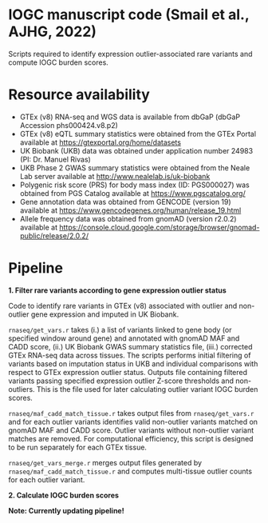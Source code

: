 # IOGC manuscript code (Smail et al., AJHG, 2022)

Scripts required to identify expression outlier-associated rare variants and compute IOGC burden scores. 

# Resource availability
* GTEx (v8) RNA-seq and WGS data is available from dbGaP (dbGaP Accession phs000424.v8.p2)
* GTEx (v8) eQTL summary statistics were obtained from the GTEx Portal available at https://gtexportal.org/home/datasets 
* UK Biobank (UKB) data was obtained under application number 24983 (PI: Dr. Manuel Rivas)
* UKB Phase 2 GWAS summary statistics were obtained from the Neale Lab server available at  http://www.nealelab.is/uk-biobank
* Polygenic risk score (PRS) for body mass index (ID: PGS000027) was obtained from PGS Catalog available at https://www.pgscatalog.org/
* Gene annotation data was obtained from GENCODE (version 19) available at https://www.gencodegenes.org/human/release_19.html
* Allele frequency data was obtained from gnomAD (version r2.0.2) available at https://console.cloud.google.com/storage/browser/gnomad-public/release/2.0.2/

# Pipeline

**1. Filter rare variants according to gene expression outlier status**

Code to identify rare variants in GTEx (v8) associated with outlier and non-outlier gene expression and imputed in UK Biobank. 

`rnaseq/get_vars.r` takes (i.) a list of variants linked to gene body (or specified window around gene) and annotated with gnomAD MAF and CADD score, (ii.) UK Biobank GWAS summary statistics file, (iii.) corrected GTEx RNA-seq data across tissues. The scripts performs initial filtering of variants based on imputation status in UKB and individual comparisons with respect to GTEx expression outlier status. Outputs file containing filtered variants passing specified expression outlier Z-score thresholds and non-outliers. This is the file used for later calculating outlier variant IOGC burden scores.

`rnaseq/maf_cadd_match_tissue.r` takes output files from `rnaseq/get_vars.r` and for each outlier variants identifies valid non-outlier variants matched on gnomAD MAF and CADD score. Outlier variants without non-outlier variant matches are removed. For computational efficiency, this script is designed to be run separately for each GTEx tissue.

`rnaseq/get_vars_merge.r` merges output files generated by `rnaseq/maf_cadd_match_tissue.r` and computes multi-tissue outlier counts for each outlier variant.

**2. Calculate IOGC burden scores**



**Note: Currently updating pipeline!**

